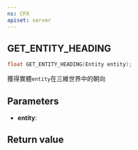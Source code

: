 ```yaml
---
ns: CFX
apiset: server
---
```

## GET_ENTITY_HEADING

```c
float GET_ENTITY_HEADING(Entity entity);
```
獲得實體`entity`在三維世界中的朝向

## Parameters
* **entity**: 

## Return value
